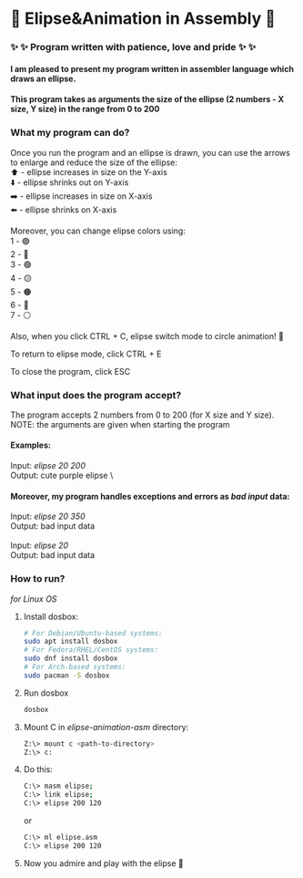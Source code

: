# :star2: Elipse&Animation in Assembly :star2:
### :sparkles: :sparkles: Program written with patience, love and pride :sparkles: :sparkles:

#### I am pleased to present my program written in assembler language which draws an ellipse.
#### This program takes as arguments the size of the ellipse (2 numbers - X size, Y size) in the range from 0 to 200

### What my program can do?
Once you run the program and an ellipse is drawn, you can use the arrows to enlarge and reduce the size of the ellipse: \
:arrow_up: - ellipse increases in size on the Y-axis\
:arrow_down: - ellipse shrinks out on Y-axis\
:arrow_right: - ellipse increases in size on X-axis\
:arrow_left: - ellipse shrinks on X-axis

Moreover, you can change elipse colors using:\
1 - :purple_circle: \
2 - :large_blue_circle: \
3 - :green_circle: \
4 - :yellow_circle: \
5 - :orange_circle: \
6 - :red_circle: \
7 - :white_circle:

Also, when you click CTRL + C, elipse switch mode to circle animation! :star2: 

To return to elipse mode, click CTRL + E

To close the program, click ESC

### What input does the program accept?
The program accepts 2 numbers from 0 to 200 (for X size and Y size).
NOTE: the arguments are given when starting the program

#### Examples:
Input: *elipse 20 200* \
Output: cute purple elipse \

#### Moreover, my program handles exceptions and errors as *bad input* data:
Input: *elipse 20 350*\
Output: bad input data\
\
Input: *elipse 20*\
Output: bad input data

### How to run?
*for Linux OS*
1. Install dosbox:
    ```bash
    # For Debian/Ubuntu-based systems:
    sudo apt install dosbox
    # For Fedora/RHEL/CentOS systems:
    sudo dnf install dosbox
    # For Arch-based systems:
    sudo pacman -S dosbox
2. Run dosbox
    ```bash
    dosbox
    ```
3. Mount C in *elipse-animation-asm* directory:
    ```bash
    Z:\> mount c <path-to-directory>
    Z:\> c:
    ```
4. Do this:
    ```bash
    C:\> masm elipse;
    C:\> link elipse;
    C:\> elipse 200 120
    ```
   or
    ```bash
    C:\> ml elipse.asm
    C:\> elipse 200 120
    ```
5. Now you admire and play with the elipse :full_moon_with_face:
